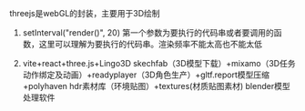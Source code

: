<!--
 * @Author: your name
 * @Date: 2022-04-21 20:01:34
 * @LastEditTime: 2022-04-30 19:01:08
 * @LastEditors: Please set LastEditors
 * @Description: 打开koroFileHeader查看配置 进行设置: https://github.com/OBKoro1/koro1FileHeader/wiki/%E9%85%8D%E7%BD%AE
 * @FilePath: /fe_interview/前端可视化/threejs.md
-->
threejs是webGL的封装，主要用于3D绘制

1. setInterval("render()", 20) 第一个参数为要执行的代码串或者要调用的函数，这里可以理解为要执行的代码串。渲染频率不能太高也不能太低

2. vite+react+three.js+Lingo3D
skechfab（3D模型下载）+mixamo（3D任务动作绑定及动画）+readyplayer（3D角色生产）+gltf.report模型压缩+polyhaven hdr素材库（环境贴图）+textures(材质贴图素材)
blender模型处理软件